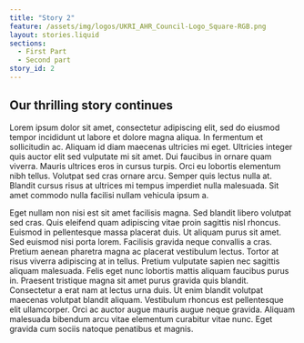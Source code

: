 ```yaml
---
title: "Story 2"
feature: /assets/img/logos/UKRI_AHR_Council-Logo_Square-RGB.png
layout: stories.liquid
sections:
  - First Part
  - Second part
story_id: 2
---
```


## Our thrilling story continues

Lorem ipsum dolor sit amet, consectetur adipiscing elit, sed do eiusmod tempor incididunt ut labore et dolore magna aliqua. In fermentum et sollicitudin ac. Aliquam id diam maecenas ultricies mi eget. Ultricies integer quis auctor elit sed vulputate mi sit amet. Dui faucibus in ornare quam viverra. Mauris ultrices eros in cursus turpis. Orci eu lobortis elementum nibh tellus. Volutpat sed cras ornare arcu. Semper quis lectus nulla at. Blandit cursus risus at ultrices mi tempus imperdiet nulla malesuada. Sit amet commodo nulla facilisi nullam vehicula ipsum a.

Eget nullam non nisi est sit amet facilisis magna. Sed blandit libero volutpat sed cras. Quis eleifend quam adipiscing vitae proin sagittis nisl rhoncus. Euismod in pellentesque massa placerat duis. Ut aliquam purus sit amet. Sed euismod nisi porta lorem. Facilisis gravida neque convallis a cras. Pretium aenean pharetra magna ac placerat vestibulum lectus. Tortor at risus viverra adipiscing at in tellus. Pretium vulputate sapien nec sagittis aliquam malesuada. Felis eget nunc lobortis mattis aliquam faucibus purus in. Praesent tristique magna sit amet purus gravida quis blandit. Consectetur a erat nam at lectus urna duis. Ut enim blandit volutpat maecenas volutpat blandit aliquam. Vestibulum rhoncus est pellentesque elit ullamcorper. Orci ac auctor augue mauris augue neque gravida. Aliquam malesuada bibendum arcu vitae elementum curabitur vitae nunc. Eget gravida cum sociis natoque penatibus et magnis.

